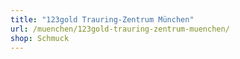 ```yaml
---
title: "123gold Trauring-Zentrum München"
url: /muenchen/123gold-trauring-zentrum-muenchen/
shop: Schmuck
---
```

